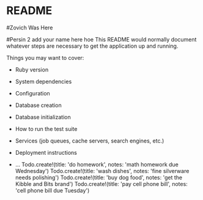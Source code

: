 # README
#Zovich Was Here

#Persin 2 add your name here hoe
This README would normally document whatever steps are necessary to get the
application up and running.

Things you may want to cover:

* Ruby version

* System dependencies

* Configuration

* Database creation

* Database initialization

* How to run the test suite

* Services (job queues, cache servers, search engines, etc.)

* Deployment instructions

* ...
Todo.create!(title: 'do homework', notes: 'math homework due Wednesday')
Todo.create!(title: 'wash dishes', notes: 'fine silverware needs polishing')
Todo.create!(title: 'buy dog food', notes: 'get the Kibble and Bits brand')
Todo.create!(title: 'pay cell phone bill', notes: 'cell phone bill due Tuesday')
